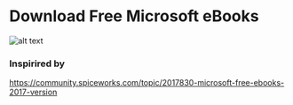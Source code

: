 # Download Free Microsoft eBooks
![alt text](https://i.imgur.com/Se4xn0x.png)

### Inspirired by

https://community.spiceworks.com/topic/2017830-microsoft-free-ebooks-2017-version
